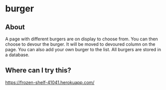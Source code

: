 # burger

## About
A page with different burgers are on display to choose from. You can then choose to devour the burger. It will be moved to devoured column on the page. You can also add your own burger to the list. All burgers are stored in a database.

## Where can I try this?
https://frozen-shelf-41041.herokuapp.com/
